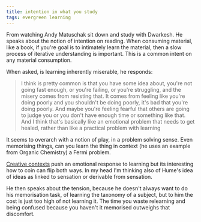 ```yaml
---
title: intention in what you study
tags: evergreen learning
---
```


From watching Andy Matuschak sit down and study with Dwarkesh. He speaks about the notion of intention on reading. When
consuming material, like a book, if you're goal is to intimately learn the material, then a slow process of iterative
understanding is important. This is a common intent on any material consumption.

When asked, is learning inherently miserable, he responds:

> I think is pretty common is that you have some idea about, you're not going fast enough, or you're failing, or you're
struggling, and the misery comes from resisting that. It comes from feeling like you're doing poorly and you shouldn't
be doing poorly, it's bad that you're doing poorly. And maybe you're feeling fearful that others are going to judge you
or you don't have enough time or something like that. And I think that's basically like an emotional problem that needs
to get healed, rather than like a practical problem with learning

It seems to overarch with a notion of play, in a problem solving sense. Even memorising things, can you learn the thing
in context (he uses an example from Organic Chemistry) a Fermi problem.

[Creative contexts](/home/conor/kms/evergreen_notes/creative_context_of_probability_evergreen.md) push an emotional
response to learning but its interesting how to coin can flip both ways. In my head I'm thinking also of Hume's idea of
ideas as linked to sensation or derivable from sensation.

He then speaks about the tension, because he doesn't always want to do his memorisation task, of learning the taxonomy
of a subject, but to him the cost is just too high of not learning it. The time you waste relearning and being confused
because you haven't it memorised outweighs that discomfort.
